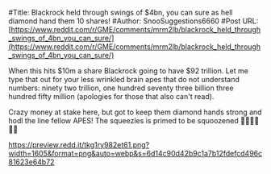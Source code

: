#Title: Blackrock held through swings of $4bn, you can sure as hell diamond hand them 10 shares!
#Author: SnooSuggestions6660
#Post URL: [https://www.reddit.com/r/GME/comments/mrm2lb/blackrock_held_through_swings_of_4bn_you_can_sure/](https://www.reddit.com/r/GME/comments/mrm2lb/blackrock_held_through_swings_of_4bn_you_can_sure/)


When this hits $10m a share Blackrock going to have $92 trillion. Let me type that out for your less wrinkled brain apes that do not understand numbers: ninety two trillion, one hundred seventy three billion three hundred fifty million (apologies for those that also can't read).

Crazy money at stake here, but got to keep them diamond hands strong and hodl the line fellow APES! The squeezles is primed to be squoozened **🚀🚀🚀🚀🚀🚀**

https://preview.redd.it/tkg1ry982et61.png?width=1605&format=png&auto=webp&s=6d14c90d42b9c1a7b12fdefcd496c81623e64b72